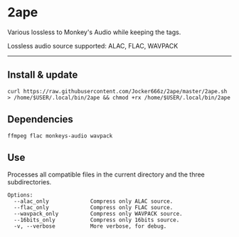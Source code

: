 # 2ape

Various lossless to Monkey's Audio while keeping the tags.

Lossless audio source supported: ALAC, FLAC, WAVPACK

--------------------------------------------------------------------------------------------------
## Install & update
`curl https://raw.githubusercontent.com/Jocker666z/2ape/master/2ape.sh > /home/$USER/.local/bin/2ape && chmod +rx /home/$USER/.local/bin/2ape`

## Dependencies
`ffmpeg flac monkeys-audio wavpack`

## Use
Processes all compatible files in the current directory and the three subdirectories.
```
Options:
  --alac_only             Compress only ALAC source.
  --flac_only             Compress only FLAC source.
  --wavpack_only          Compress only WAVPACK source.
  --16bits_only           Compress only 16bits source.
  -v, --verbose           More verbose, for debug.
```
